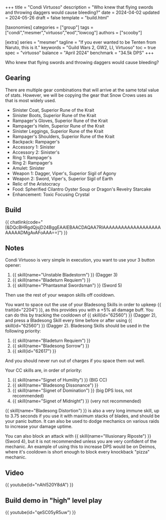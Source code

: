 +++
title = "Condi Virtuoso"
description = "Who knew that flying swords and throwing daggers would cause bleeding?"
date = 2024-04-02
updated = 2024-05-26
draft = false
template = "build.html"

[taxonomies]
categories = ["group"]
tags = ["condi","mesmer","virtuoso","eod","lowcog"]
authors = ["scooby"]

[extra]
series = "mesmer"
tagline = "If you ever wanted to be Tenten from Naruto, this is it."
keywords = "Guild Wars 2, GW2, LI, Virtuoso"
toc = true
spec = "virtuoso"
balance = "April 2024"
benchmark = "34.5k DPS"
+++

Who knew that flying swords and throwing daggers would cause bleeding?

## Gearing

There are multiple gear combinations that will arrive at the same total value of stats. However, we will be copying the gear that Snow Crows uses as that is most widely used.

- Sinister Coat, Superior Rune of the Krait
- Sinister Boots, Superior Rune of the Krait
- Rampager's Gloves, Superior Rune of the Krait
- Rampager's Helm, Superior Rune of the Krait
- Sinister Leggings, Superior Rune of the Krait
- Rampager's Shoulders, Superior Rune of the Krait
- Backpack: Rampager's
- Accessory 1: Sinister
- Accessory 2: Sinister's
- Ring 1: Rampager's
- Ring 2: Rampager's
- Amulet: Sinister
- Weapon 1: Dagger, Viper's, Superior Sigil of Agony
- Weapon 2: Sword, Viper's, Superior Sigil of Earth
- Relic of the Aristocracy
- Food: Spherified Cilantro Oyster Soup or Dragon's Revelry Starcake
- Enhancement: Toxic Focusing Crystal

## Build

{{ chatlink(code="[&DQcBHRgdQjsjD24BggEAAIEBAACDAQAA7RIAAAAAAAAAAAAAAAAAAAAAAAADMgAvAFoAAA==]") }}

## Notes

Condi Virtuoso is very simple in execution, you want to use your 3 button opener:
1. {{ skill(name="Unstable Bladestorm") }} (Dagger 3)  
1. {{ skill(name="Bladeturn Requiem") }}  
1. {{ skill(name="Phantasmal Swordsman") }} (Sword 5)

Then use the rest of your weapon skills off cooldown.

You want to space out the use of your Bladesong Skills in order to upkeep {{ trait(id="2204") }}, as this provides you with a +5% all damage buff. You can do this by tracking the cooldown of {{ skill(id="62560") }} (Dagger 2), and press a Bladesong Skill every time before or after using {{ skill(id="62560") }} (Dagger 2). Bladesong Skills should be used in the following priority:
1. {{ skill(name="Bladeturn Requiem") }}  
1. {{ skill(name="Bladesong Sorrow") }}  
1. {{ skill(id="62617") }}

And you should never run out of charges if you space them out well.

Your CC skills are, in order of priority:
1. {{ skill(name="Signet of Humility") }} (BIG CC)
1. {{ skill(name="Bladesong Dissonance") }}
1. {{ skill(name="Signet of Domination") }} (big DPS loss, not recommended)
1. {{ skill(name="Signet of Midnight") }} (very not recommended)

{{ skill(name="Bladesong Distortion") }} is also a very long immune skill, up to 3.75 seconds if you use it with maximum stacks of blades, and should be your panic button. It can also be used to dodge mechanics on various raids to increase your damage uptime.

You can also block an attack with {{ skill(name="Illusionary Riposte") }} (Sword 4), but it is not recommended unless you are very confident of the mechanic. An example of using this to increase DPS would be on Deimos, where it's cooldown is short enough to block every knockback "pizza" mechanic.

## Video

{{ youtube(id="nAhl520Y8dA") }}

## Build demo in "high" level play

{{ youtube(id="qeSC05yR5uw") }}
